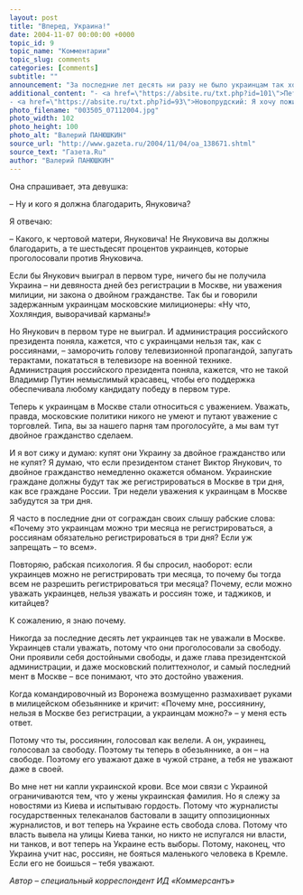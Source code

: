 ```yaml
---
layout: post
title: "Вперед, Украина!"
date: 2004-11-07 00:00:00 +0000
topic_id: 9
topic_name: "Комментарии"
topic_slug: comments
categories: [comments]
subtitle: ""
announcement: "За последние лет десять ни разу не было украинцам так хорошо в Москве, как теперь. Есть тут у меня знакомая девушка с украинским паспортом, так вот, раньше ее регулярно забирали в отделения милиции – просто за то, что украинка, заставляли проходить унизительные процедуры регистрации, вымогали взятки и все равно потом забирали в отделения милиции. А теперь эта девушка ходит сияющая, как масленичный блин, потому что стоит ей в метро в ответ на просьбу милиционера «предъявите документики» достать из сумочки украинский паспорт, как милиционер становится шелковым и вежливым, словно у нее не украинский паспорт, а по меньшей мере американский."
additional_content: "- <a href=\"https://absite.ru/txt.php?id=101\">Петя, супермаркет и «56 метров»</a>
- <a href=\"https://absite.ru/txt.php?id=93\">Новопрудский: Я хочу пожить при третьем президенте России. Причем чтобы он не был преемником второго. Причем уже с 2008 года.</a>"
photo_filename: "003505_07112004.jpg"
photo_width: 102
photo_height: 100
photo_alt: "Валерий ПАНЮШКИН"
source_url: "http://www.gazeta.ru/2004/11/04/oa_138671.shtml"
source_text: "Газета.Ru"
author: "Валерий ПАНЮШКИН"
---
```

Она спрашивает, эта девушка:

– Ну и кого я должна благодарить, Януковича?

Я отвечаю:

– Какого, к чертовой матери, Януковича! Не Януковича вы должны благодарить, а те шестьдесят процентов украинцев, которые проголосовали против Януковича.

Если бы Янукович выиграл в первом туре, ничего бы не получила Украина – ни девяноста дней без регистрации в Москве, ни уважения милиции, ни закона о двойном гражданстве. Так бы и говорили задержанным украинцам московские милиционеры: «Ну что, Хохляндия, выворачивай карманы!»

Но Янукович в первом туре не выиграл. И администрация российского президента поняла, кажется, что с украинцами нельзя так, как с россиянами, – заморочить голову телевизионной пропагандой, запугать терактами, покататься в телевизоре на военной технике. Администрация российского президента поняла, кажется, что не такой Владимир Путин немыслимый красавец, чтобы его поддержка обеспечивала любому кандидату победу в первом туре.

Теперь к украинцам в Москве стали относиться с уважением. Уважать, правда, московские политики никого не умеют и путают уважение с торговлей. Типа, вы за нашего парня там проголосуйте, а мы вам тут двойное гражданство сделаем.

И я вот сижу и думаю: купят они Украину за двойное гражданство или не купят? Я думаю, что если президентом станет Виктор Янукович, то двойное гражданство немедленно окажется обманом. Украинские граждане должны будут так же регистрироваться в Москве в три дня, как все граждане России. Три недели уважения к украинцам в Москве забудутся за три дня.

Я часто в последние дни от сограждан своих слышу рабские слова: «Почему это украинцам можно три месяца не регистрироваться, а россиянам обязательно регистрироваться в три дня? Если уж запрещать – то всем».

Повторяю, рабская психология. Я бы спросил, наоборот: если украинцев можно не регистрировать три месяца, то почему бы тогда всем не разрешить регистрироваться три месяца? Почему, если можно уважать украинцев, нельзя уважать и россиян тоже, и таджиков, и китайцев?

К сожалению, я знаю почему.

Никогда за последние десять лет украинцев так не уважали в Москве. Украинцев стали уважать, потому что они проголосовали за свободу. Они проявили себя достойными свободы, и даже глава президентской администрации, и даже московский политтехнолог, и самый последний мент в Москве – все понимают, что это достойно уважения.

Когда командировочный из Воронежа возмущенно размахивает руками в милицейском обезьяннике и кричит: «Почему мне, россиянину, нельзя в Москве без регистрации, а украинцам можно?» – у меня есть ответ.

Потому что ты, россиянин, голосовал как велели. А он, украинец, голосовал за свободу. Поэтому ты теперь в обезьяннике, а он – на свободе. Поэтому его уважают даже в чужой стране, а тебя не уважают даже в своей.

Во мне нет ни капли украинской крови. Все мои связи с Украиной ограничиваются тем, что у жены украинская фамилия. Но я слежу за новостями из Киева и испытываю гордость. Потому что журналисты государственных телеканалов бастовали в защиту оппозиционных журналистов, и вот теперь на Украине есть свобода слова. Потому что власть вывела на улицы Киева танки, но никто не испугался ни власти, ни танков, и вот теперь на Украине есть выборы. Потому, наконец, что Украина учит нас, россиян, не бояться маленького человека в Кремле. Если его не боишься – тебя уважают.

<i>Автор – специальный корреспондент ИД «Коммерсантъ»</i>
